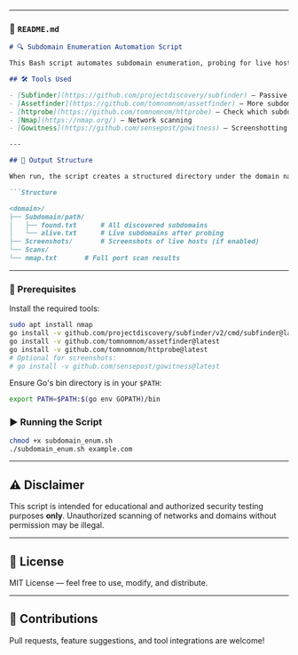 

---

### 📄 `README.md`

```markdown
# 🔍 Subdomain Enumeration Automation Script

This Bash script automates subdomain enumeration, probing for live hosts, and port scanning using tools like `subfinder`, `assetfinder`, `httprobe`, and `nmap`.

## 🛠 Tools Used

- [Subfinder](https://github.com/projectdiscovery/subfinder) — Passive subdomain discovery
- [Assetfinder](https://github.com/tomnomnom/assetfinder) — More subdomain enumeration
- [httprobe](https://github.com/tomnomnom/httprobe) — Check which subdomains are alive
- [Nmap](https://nmap.org/) — Network scanning
- [Gowitness](https://github.com/sensepost/gowitness) — Screenshotting

---

## 📂 Output Structure

When run, the script creates a structured directory under the domain name:

```Structure 

<domain>/
├── Subdomain/path/
│   ├── found.txt      # All discovered subdomains
│   └── alive.txt      # Live subdomains after probing
├── Screenshots/       # Screenshots of live hosts (if enabled)
└── Scans/
└── nmap.txt       # Full port scan results

````

---

### 📌 Prerequisites

Install the required tools:

```bash
sudo apt install nmap
go install -v github.com/projectdiscovery/subfinder/v2/cmd/subfinder@latest
go install -v github.com/tomnomnom/assetfinder@latest
go install -v github.com/tomnomnom/httprobe@latest
# Optional for screenshots:
# go install -v github.com/sensepost/gowitness@latest
````

Ensure Go's bin directory is in your `$PATH`:

```bash
export PATH=$PATH:$(go env GOPATH)/bin
```

### ▶️ Running the Script

```bash
chmod +x subdomain_enum.sh
./subdomain_enum.sh example.com
```

---

## ⚠️ Disclaimer

This script is intended for educational and authorized security testing purposes **only**. Unauthorized scanning of networks and domains without permission may be illegal.

---

## 📄 License

MIT License — feel free to use, modify, and distribute.

---

## 🙌 Contributions

Pull requests, feature suggestions, and tool integrations are welcome!

